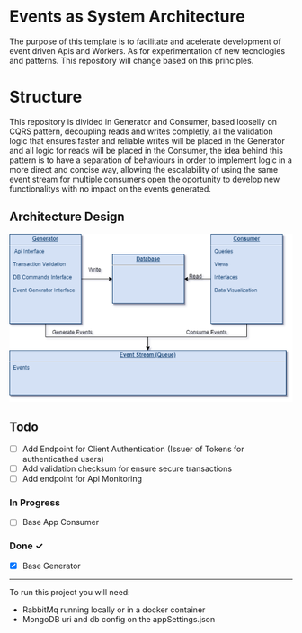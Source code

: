 # Events as System Architecture

The purpose of this template is to facilitate and acelerate development of event driven Apis and Workers. As for experimentation of new tecnologies and patterns. This repository will change based on this principles.

# Structure

This repository is divided in Generator and Consumer, based looselly on CQRS pattern, decoupling reads and writes completly, all the validation logic that ensures faster and reliable writes will be placed in the Generator and all logic for reads will be placed in the Consumer, the idea behind this pattern is to have a separation of behaviours in order to implement logic in a more direct and concise way, allowing the escalability of using the same event stream for multiple consumers open the oportunity to develop new functionalitys with no impact on the events generated.
 

## Architecture Design

![Basic Design](https://github.com/caiocampoos/csharp-events-template/blob/main/docs/diagram.png)


## Todo

- [ ] Add Endpoint for Client Authentication (Issuer of Tokens for authenticathed users)
- [ ] Add validation checksum for ensure secure transactions  
 - [ ] Add endpoint for Api Monitoring  

### In Progress

- [ ] Base App Consumer   

### Done ✓

- [x] Base Generator

---
To run this project you will need:

- RabbitMq running locally or in a docker container
- MongoDB uri and db config on the appSettings.json 



